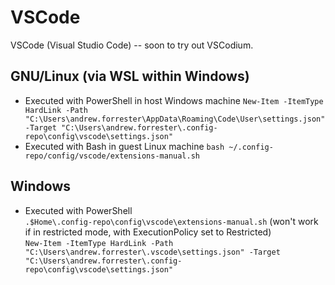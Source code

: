 # VSCode

VSCode (Visual Studio Code) -- soon to try out VSCodium.

## GNU/Linux (via WSL within Windows)

* Executed with PowerShell in host Windows machine
  `New-Item -ItemType HardLink -Path "C:\Users\andrew.forrester\AppData\Roaming\Code\User\settings.json" -Target "C:\Users\andrew.forrester\.config-repo\config\vscode\settings.json"`
* Executed with Bash in guest Linux machine
  `bash ~/.config-repo/config/vscode/extensions-manual.sh`  

## Windows

* Executed with PowerShell  
  `.$Home\.config-repo\config\vscode\extensions-manual.sh` (won't work if in
  restricted mode, with ExecutionPolicy set to Restricted)  
  `New-Item -ItemType HardLink -Path "C:\Users\andrew.forrester\.vscode\settings.json" -Target "C:\Users\andrew.forrester\.config-repo\config\vscode\settings.json"`
